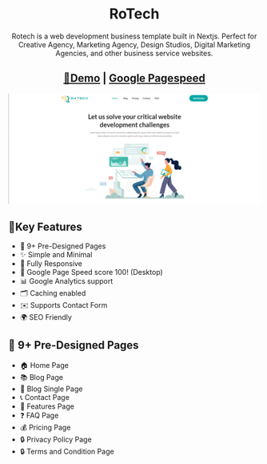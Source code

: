 <h1 align=center>RoTech</h1> 
<p align=center>Rotech is a web development business template built in Nextjs. Perfect for Creative Agency, Marketing Agency, Design Studios, Digital Marketing Agencies, and other business service websites.</p>
<h2 align="center"> <a target="_blank" href="https://ro-tech.vercel.app/" rel="nofollow">👀Demo</a> | <a target="_blank" href="https://pagespeed.web.dev/analysis/https-ro-tech-vercel-app/xj0u4jh6f5?form_factor=desktop" rel="nofollow">Google Pagespeed</a> 
</h2>


![rotech](https://github.com/MubeenQazi/RoTech/blob/main/Screenshot%202023-06-08%20053425.png)

## 🔑Key Features

- 📄 9+ Pre-Designed Pages
- ✨ Simple and Minimal
- 📱 Fully Responsive
- 🚀 Google Page Speed score 100! (Desktop)
- 📊 Google Analytics support
- 🗂️ Caching enabled
- ✉️ Supports Contact Form
- 🌍 SEO Friendly

## 📄 9+ Pre-Designed Pages

- 🏠 Home Page
- 📚 Blog Page
- 📝 Blog Single Page
- 📞 Contact Page
- 📄 Features Page
- ❓ FAQ Page
- 💰 Pricing Page
- 🔒 Privacy Policy Page
- 🔒 Terms and Condition Page

